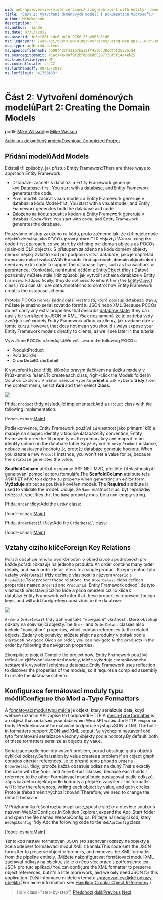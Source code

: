 ```yaml
---
uid: web-api/overview/older-versions/using-web-api-1-with-entity-framework-5/using-web-api-with-entity-framework-part-2
title: 'Část 2: Vytvoření doménových modelů | Dokumentace Microsoftu'
author: MikeWasson
description: ''
ms.author: riande
ms.date: 07/03/2012
ms.assetid: fe3ef85f-bdc6-4e10-9768-25aa565c01d0
msc.legacyurl: /web-api/overview/older-versions/using-web-api-1-with-entity-framework-5/using-web-api-with-entity-framework-part-2
msc.type: authoredcontent
ms.openlocfilehash: cb98f42df411a7ba12ff4566c30ddfbf253253d4
ms.sourcegitcommit: 45ac74e400f9f2b7dbded66297730f6f14a4eb25
ms.translationtype: MT
ms.contentlocale: cs-CZ
ms.lasthandoff: 08/16/2018
ms.locfileid: "41753463"
---
```

<a name="part-2-creating-the-domain-models"></a><span data-ttu-id="55084-102">Část 2: Vytvoření doménových modelů</span><span class="sxs-lookup"><span data-stu-id="55084-102">Part 2: Creating the Domain Models</span></span>
====================
<span data-ttu-id="55084-103">podle [Mike Wasson](https://github.com/MikeWasson)</span><span class="sxs-lookup"><span data-stu-id="55084-103">by [Mike Wasson](https://github.com/MikeWasson)</span></span>

[<span data-ttu-id="55084-104">Stáhnout dokončený projekt</span><span class="sxs-lookup"><span data-stu-id="55084-104">Download Completed Project</span></span>](http://code.msdn.microsoft.com/ASP-NET-Web-API-with-afa30545)

## <a name="add-models"></a><span data-ttu-id="55084-105">Přidání modelů</span><span class="sxs-lookup"><span data-stu-id="55084-105">Add Models</span></span>

<span data-ttu-id="55084-106">Existují tři způsoby, jak přístup Entity Framework:</span><span class="sxs-lookup"><span data-stu-id="55084-106">There are three ways to approach Entity Framework:</span></span>

- <span data-ttu-id="55084-107">Databáze: začnete s databází a Entity Framework generuje kód.</span><span class="sxs-lookup"><span data-stu-id="55084-107">Database-first: You start with a database, and Entity Framework generates the code.</span></span>
- <span data-ttu-id="55084-108">První model: začínat visual modelu a Entity Framework generuje v databázi a kódu.</span><span class="sxs-lookup"><span data-stu-id="55084-108">Model-first: You start with a visual model, and Entity Framework generates both the database and code.</span></span>
- <span data-ttu-id="55084-109">Založeno na kódu: spustit s kódem a Entity Framework generuje v databázi.</span><span class="sxs-lookup"><span data-stu-id="55084-109">Code-first: You start with code, and Entity Framework generates the database.</span></span>

<span data-ttu-id="55084-110">Používáme přístup založeno na kódu, proto začneme tak, že definujete naše objektů domény jako POCOs (prostý staré CLR objekty).</span><span class="sxs-lookup"><span data-stu-id="55084-110">We are using the code-first approach, so we start by defining our domain objects as POCOs (plain-old CLR objects).</span></span> <span data-ttu-id="55084-111">S přístupem založeno na kódu domény objekty nemusí nějaký zvláštní kód pro podporu vrstva databáze, jako je například transakce nebo trvalost.</span><span class="sxs-lookup"><span data-stu-id="55084-111">With the code-first approach, domain objects don't need any extra code to support the database layer, such as transactions or persistence.</span></span> <span data-ttu-id="55084-112">(Konkrétně, není nutné dědění z [EntityObject](https://msdn.microsoft.com/library/system.data.objects.dataclasses.entityobject.aspx) třídy.) Datové poznámky můžete stále řídit způsob, jak vytvořit schéma databáze v Entity Framework.</span><span class="sxs-lookup"><span data-stu-id="55084-112">(Specifically, they do not need to inherit from the [EntityObject](https://msdn.microsoft.com/library/system.data.objects.dataclasses.entityobject.aspx) class.) You can still use data annotations to control how Entity Framework creates the database schema.</span></span>

<span data-ttu-id="55084-113">Protože POCOs nemají žádné další vlastnosti, které popisují [databáze stavu](https://msdn.microsoft.com/library/system.data.entitystate.aspx), můžete je snadno serializovat do formátu JSON nebo XML.</span><span class="sxs-lookup"><span data-stu-id="55084-113">Because POCOs do not carry any extra properties that describe [database state](https://msdn.microsoft.com/library/system.data.entitystate.aspx), they can easily be serialized to JSON or XML.</span></span> <span data-ttu-id="55084-114">Však neznamená, že je potřeba vždy zveřejnit své modely Entity Framework přímo na klienty, jak uvidíme dále v tomto kurzu.</span><span class="sxs-lookup"><span data-stu-id="55084-114">However, that does not mean you should always expose your Entity Framework models directly to clients, as we'll see later in the tutorial.</span></span>

<span data-ttu-id="55084-115">Vytvoříme POCOs následující:</span><span class="sxs-lookup"><span data-stu-id="55084-115">We will create the following POCOs:</span></span>

- <span data-ttu-id="55084-116">Produkt</span><span class="sxs-lookup"><span data-stu-id="55084-116">Product</span></span>
- <span data-ttu-id="55084-117">Pořadí</span><span class="sxs-lookup"><span data-stu-id="55084-117">Order</span></span>
- <span data-ttu-id="55084-118">OrderDetail</span><span class="sxs-lookup"><span data-stu-id="55084-118">OrderDetail</span></span>

<span data-ttu-id="55084-119">K vytvoření každé třídě, klikněte pravým tlačítkem na složku modely v Průzkumníku řešení.</span><span class="sxs-lookup"><span data-stu-id="55084-119">To create each class, right-click the Models folder in Solution Explorer.</span></span> <span data-ttu-id="55084-120">V místní nabídce vyberte **přidat** a pak vyberte **třídy.**</span><span class="sxs-lookup"><span data-stu-id="55084-120">From the context menu, select **Add** and then select **Class.**</span></span>

![](using-web-api-with-entity-framework-part-2/_static/image1.png)

<span data-ttu-id="55084-121">Přidat `Product` třídy následující implementaci:</span><span class="sxs-lookup"><span data-stu-id="55084-121">Add a `Product` class with the following implementation:</span></span>

[!code-csharp[Main](using-web-api-with-entity-framework-part-2/samples/sample1.cs)]

<span data-ttu-id="55084-122">Podle konvence, Entity Framework používá `Id` vlastnost jako primární klíč a mapuje na sloupec identity v tabulce databáze.</span><span class="sxs-lookup"><span data-stu-id="55084-122">By convention, Entity Framework uses the `Id` property as the primary key and maps it to an identity column in the database table.</span></span> <span data-ttu-id="55084-123">Když vytvoříte nový `Product` instance, nebude nastavena hodnotu `Id`, protože databáze generuje hodnotu.</span><span class="sxs-lookup"><span data-stu-id="55084-123">When you create a new `Product` instance, you won't set a value for `Id`, because the database generates the value.</span></span>

<span data-ttu-id="55084-124">**ScaffoldColumn** atribut oznamuje ASP.NET MVC, přejděte `Id` vlastnosti při generování pomocí editoru formuláře.</span><span class="sxs-lookup"><span data-stu-id="55084-124">The **ScaffoldColumn** attribute tells ASP.NET MVC to skip the `Id` property when generating an editor form.</span></span> <span data-ttu-id="55084-125">**Vyžaduje** atribut se používá k ověření modelu.</span><span class="sxs-lookup"><span data-stu-id="55084-125">The **Required** attribute is used to validate the model.</span></span> <span data-ttu-id="55084-126">Určuje, že `Name` vlastnost musí být neprázdný řetězec.</span><span class="sxs-lookup"><span data-stu-id="55084-126">It specifies that the `Name` property must be a non-empty string.</span></span>

<span data-ttu-id="55084-127">Přidat `Order` třídy:</span><span class="sxs-lookup"><span data-stu-id="55084-127">Add the `Order` class:</span></span>

[!code-csharp[Main](using-web-api-with-entity-framework-part-2/samples/sample2.cs)]

<span data-ttu-id="55084-128">Přidat `OrderDetail` třídy:</span><span class="sxs-lookup"><span data-stu-id="55084-128">Add the `OrderDetail` class:</span></span>

[!code-csharp[Main](using-web-api-with-entity-framework-part-2/samples/sample3.cs)]

## <a name="foreign-key-relations"></a><span data-ttu-id="55084-129">Vztahy cizího klíče</span><span class="sxs-lookup"><span data-stu-id="55084-129">Foreign Key Relations</span></span>

<span data-ttu-id="55084-130">Pořadí obsahuje mnoho podrobnostmi o objednávce a podrobnosti pro každé pořadí odkazuje na jednoho produktu.</span><span class="sxs-lookup"><span data-stu-id="55084-130">An order contains many order details, and each order detail refers to a single product.</span></span> <span data-ttu-id="55084-131">K reprezentaci tyto vztahy `OrderDetail` třídy definuje vlastnosti s názvem `OrderId` a `ProductId`.</span><span class="sxs-lookup"><span data-stu-id="55084-131">To represent these relations, the `OrderDetail` class defines properties named `OrderId` and `ProductId`.</span></span> <span data-ttu-id="55084-132">Entity Framework odvodí, že tyto vlastnosti představují cizího klíče a přidá omezení cizího klíče k databázi.</span><span class="sxs-lookup"><span data-stu-id="55084-132">Entity Framework will infer that these properties represent foreign keys, and will add foreign-key constraints to the database.</span></span>

![](using-web-api-with-entity-framework-part-2/_static/image2.png)

<span data-ttu-id="55084-133">`Order` a `OrderDetail` třídy zahrnují také "navigační" vlastnosti, které obsahují odkazy na související objekty.</span><span class="sxs-lookup"><span data-stu-id="55084-133">The `Order` and `OrderDetail` classes also include "navigation" properties, which contain references to the related objects.</span></span> <span data-ttu-id="55084-134">Zadaný objednávky, můžete přejít na produkty v pořadí podle vlastnosti navigace.</span><span class="sxs-lookup"><span data-stu-id="55084-134">Given an order, you can navigate to the products in the order by following the navigation properties.</span></span>

<span data-ttu-id="55084-135">Zkompilujte projekt.</span><span class="sxs-lookup"><span data-stu-id="55084-135">Compile the project now.</span></span> <span data-ttu-id="55084-136">Entity Framework používá reflexi ke zjišťování vlastností modely, takže vyžaduje zkompilovaného sestavení k vytvoření schématu databáze.</span><span class="sxs-lookup"><span data-stu-id="55084-136">Entity Framework uses reflection to discover the properties of the models, so it requires a compiled assembly to create the database schema.</span></span>

## <a name="configure-the-media-type-formatters"></a><span data-ttu-id="55084-137">Konfigurace formátovací moduly typu médií</span><span class="sxs-lookup"><span data-stu-id="55084-137">Configure the Media-Type Formatters</span></span>

<span data-ttu-id="55084-138">A [formátovací modul typu média](../../formats-and-model-binding/media-formatters.md) je objekt, který serializuje data, když webové rozhraní API zapíše text odpovědi HTTP.</span><span class="sxs-lookup"><span data-stu-id="55084-138">A [media-type formatter](../../formats-and-model-binding/media-formatters.md) is an object that serializes your data when Web API writes the HTTP response body.</span></span> <span data-ttu-id="55084-139">Předdefinované formátování podporuje výstup JSON a XML.</span><span class="sxs-lookup"><span data-stu-id="55084-139">The built-in formatters support JSON and XML output.</span></span> <span data-ttu-id="55084-140">Ve výchozím nastavení obě tyto formátování serializace všechny objekty podle hodnoty.</span><span class="sxs-lookup"><span data-stu-id="55084-140">By default, both of these formatters serialize all objects by value.</span></span>

<span data-ttu-id="55084-141">Serializace podle hodnoty vytvoří problém, pokud obsahuje grafu objektů cyklické odkazy.</span><span class="sxs-lookup"><span data-stu-id="55084-141">Serialization by value creates a problem if an object graph contains circular references.</span></span> <span data-ttu-id="55084-142">Je to přesně tento případ s `Order` a `OrderDetail` třídy, protože každá obsahuje odkaz na druhý.</span><span class="sxs-lookup"><span data-stu-id="55084-142">That's exactly the case with the `Order` and `OrderDetail` classes, because each holds a reference to the other.</span></span> <span data-ttu-id="55084-143">Formátovací modul bude postupovat podle odkazů, zápis každého objektu podle hodnoty a přejděte zacyklení.</span><span class="sxs-lookup"><span data-stu-id="55084-143">The formatter will follow the references, writing each object by value, and go in circles.</span></span> <span data-ttu-id="55084-144">Proto je třeba změnit výchozí chování.</span><span class="sxs-lookup"><span data-stu-id="55084-144">Therefore, we need to change the default behavior.</span></span>

<span data-ttu-id="55084-145">V Průzkumníku řešení rozbalte aplikace\_spusťte složky a otevřete soubor s názvem WebApiConfig.cs.</span><span class="sxs-lookup"><span data-stu-id="55084-145">In Solution Explorer, expand the App\_Start folder and open the file named WebApiConfig.cs.</span></span> <span data-ttu-id="55084-146">Přidejte následující kód, který `WebApiConfig` třídy:</span><span class="sxs-lookup"><span data-stu-id="55084-146">Add the following code to the `WebApiConfig` class:</span></span>

[!code-csharp[Main](using-web-api-with-entity-framework-part-2/samples/sample4.cs?highlight=11)]

<span data-ttu-id="55084-147">Tento kód nastaví formátování JSON pro zachování odkazy na objekty a zcela odebere formátovací modul XML z kanálu.</span><span class="sxs-lookup"><span data-stu-id="55084-147">This code sets the JSON formatter to preserve object references, and removes the XML formatter from the pipeline entirely.</span></span> <span data-ttu-id="55084-148">(Můžete nakonfigurovat formátovací modul XML zachovat odkazy na objekty, ale je o něco více práce a potřebujeme jen JSON pro tuto aplikaci.</span><span class="sxs-lookup"><span data-stu-id="55084-148">(You can configure the XML formatter to preserve object references, but it's a little more work, and we only need JSON for this application.</span></span> <span data-ttu-id="55084-149">Další informace najdete v tématu [zpracování cyklické odkazy objektu](../../formats-and-model-binding/json-and-xml-serialization.md#handling_circular_object_references).)</span><span class="sxs-lookup"><span data-stu-id="55084-149">For more information, see [Handling Circular Object References](../../formats-and-model-binding/json-and-xml-serialization.md#handling_circular_object_references).)</span></span>

> [!div class="step-by-step"]
> <span data-ttu-id="55084-150">[Předchozí](using-web-api-with-entity-framework-part-1.md)
> [další](using-web-api-with-entity-framework-part-3.md)</span><span class="sxs-lookup"><span data-stu-id="55084-150">[Previous](using-web-api-with-entity-framework-part-1.md)
[Next](using-web-api-with-entity-framework-part-3.md)</span></span>
